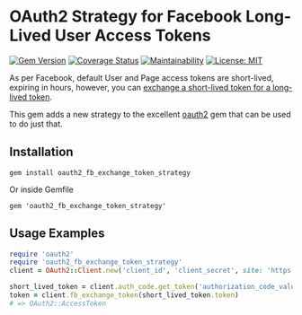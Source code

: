 # OAuth2 Strategy for Facebook Long-Lived User Access Tokens

[![Gem Version](https://badge.fury.io/rb/oauth2-fb-exchange-token-strategy.svg)](https://badge.fury.io/rb/oauth2-fb-exchange-token-strategy)
[![Coverage Status](https://coveralls.io/repos/github/fdeschenes/oauth2-fb-exchange-token-strategy/badge.svg?branch=master)](https://coveralls.io/github/fdeschenes/oauth2-fb-exchange-token-strategy?branch=master)
[![Maintainability](https://api.codeclimate.com/v1/badges/34355bd39e55a168918a/maintainability)](https://codeclimate.com/github/fdeschenes/oauth2-fb-exchange-token-strategy/maintainability)
[![License: MIT](https://img.shields.io/badge/License-MIT-green.svg)](https://opensource.org/licenses/MIT)

As per Facebook, default User and Page access tokens are short-lived, expiring in hours, however, you can [exchange a short-lived token for a long-lived token](https://developers.facebook.com/docs/facebook-login/access-tokens/refreshing/).

This gem adds a new strategy to the excellent [oauth2](https://github.com/oauth-xx/oauth2) gem that can be used to do just that.

## Installation

```
gem install oauth2_fb_exchange_token_strategy
```

Or inside Gemfile

```
gem 'oauth2_fb_exchange_token_strategy'
```

## Usage Examples

```ruby
require 'oauth2'
require 'oauth2_fb_exchange_token_strategy'
client = OAuth2::Client.new('client_id', 'client_secret', site: 'https://graph.facebook.com/v9.0', authorize_url: 'https://www.facebook.com/v8.0/dialog/oauth', token_url: 'oauth/access_token')

short_lived_token = client.auth_code.get_token('authorization_code_value', redirect_uri: 'http://example.org/oauth2/callback')
token = client.fb_exchange_token(short_lived_token.token)
# => OAuth2::AccessToken
```
